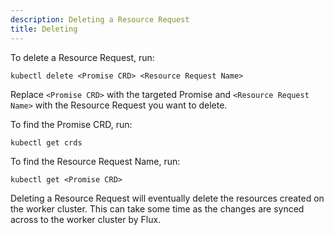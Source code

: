 ```yaml
---
description: Deleting a Resource Request
title: Deleting
---
```


To delete a Resource Request, run:

```
kubectl delete <Promise CRD> <Resource Request Name>
```

Replace `<Promise CRD>` with the targeted Promise and `<Resource Request Name>` with the
Resource Request you want to delete.

To find the Promise CRD, run:

```
kubectl get crds
```

To find the Resource Request Name, run:

```
kubectl get <Promise CRD>
```

Deleting a Resource Request will eventually delete the resources created on the worker cluster.
This can take some time as the changes are synced across to the worker cluster by Flux.
